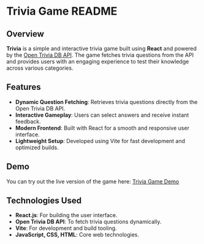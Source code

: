 # Trivia Game README

## Overview

**Trivia** is a simple and interactive trivia game built using **React** and powered by the [Open Trivia DB API](https://opentdb.com/). The game fetches trivia questions from the API and provides users with an engaging experience to test their knowledge across various categories.

## Features

- **Dynamic Question Fetching**: Retrieves trivia questions directly from the Open Trivia DB API.
- **Interactive Gameplay**: Users can select answers and receive instant feedback.
- **Modern Frontend**: Built with React for a smooth and responsive user interface.
- **Lightweight Setup**: Developed using Vite for fast development and optimized builds.

## Demo

You can try out the live version of the game here: [Trivia Game Demo](https://vitbenton88.github.io/Trivia/)

## Technologies Used

- **React.js**: For building the user interface.
- **Open Trivia DB API**: To fetch trivia questions dynamically.
- **Vite**: For development and build tooling.
- **JavaScript, CSS, HTML**: Core web technologies.
